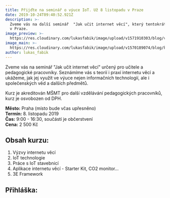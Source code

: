 ```yaml
---
title: Přijďte na seminář o výuce IoT. Už 8 listopadu v Praze
date: 2019-10-24T09:40:52.921Z
description: >-
  Zveme vás na další seminář  "Jak učit internet věcí", který tentokrát pořádáme
  v Praze.
image_preview: >-
  https://res.cloudinary.com/lukasfabik/image/upload/v1571910303/blog/vyuka-digitalnich-dovednosti.jpg
image_main: >-
  https://res.cloudinary.com/lukasfabik/image/upload/v1570189074/blog/komensky_wide.jpg
author: lukas_fabik
---
```

Zveme vás na seminář "Jak učit internet věcí" určený pro učitele a pedagogické pracovníky. Seznámíme vás s teorií i praxí internetu věcí a ukážeme, jak jej využít ve výuce nejen informačních technologií, ale i společenských věd a dalších předmětů.

Kurz je akreditován MŠMT pro další vzdělávání pedagogických pracovníků, kurz je osvobozen od DPH.

**Město:** Praha (místo bude včas upřesněno)\
**Termín:** 8. listopadu 2019\
**Čas:** 9:00 - 16:30, součástí je občerstvení\
**Cena:** 2 500 Kč



## Obsah kurzu:

1. Výzvy internetu věcí
2. IoT technologie
3. Práce s IoT stavebnicí
4. Aplikace internetu věcí - Starter Kit, CO2 monitor...
5. 3E Framework



## Přihláška:

<script charset="utf-8" type="text/javascript" src="//js.hsforms.net/forms/shell.js"></script>

<script>

  hbspt.forms.create({

	portalId: "5560121",

	formId: "b733072c-eec6-4553-8b76-3425074a294e"

});

</script>

